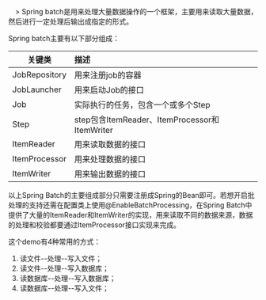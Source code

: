 　> Spring batch是用来处理大量数据操作的一个框架，主要用来读取大量数据，然后进行一定处理后输出成指定的形式。

Spring batch主要有以下部分组成：


| 关键类        | 描述    |
| --------   | :-----   |
| JobRepository|用来注册job的容器|
| JobLauncher| 用来启动Job的接口  |
| Job        | 实际执行的任务，包含一个或多个Step|   
| Step       | step包含ItemReader、ItemProcessor和ItemWriter  |   
| ItemReader |  用来读取数据的接口|  |   
| ItemProcessor  |  用来处理数据的接口|   
| ItemWriter     |  用来输出数据的接口|   

以上Spring Batch的主要组成部分只需要注册成Spring的Bean即可。若想开启批处理的支持还需在配置类上使用@EnableBatchProcessing，在Spring Batch中提供了大量的ItemReader和ItemWriter的实现，用来读取不同的数据来源，数据的处理和校验都要通过ItemProcessor接口实现来完成。


这个demo有4种常用的方式：
1. 读文件--处理--写入文件；
2. 读文件--处理--写入数据库；
3. 读数据库--处理--写入数据库；
4. 读数据库--处理--写入文件；


